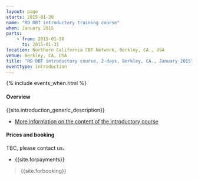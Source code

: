 ```yaml
---
layout: page
starts: 2015-01-30
name: "RO DBT introductory training course"
when: January 2015
parts:
    - from: 2015-01-30
      to: 2015-01-31
location: Northern California CBT Network, Berkley, CA., USA
venue: Berkley, CA, USA
title: "RO DBT introductory course, 2-days, Berkley, CA., January 2015"
eventtype: introduction
---
```



{% include events_when.html %}


#### Overview

{{site.introduction_generic_description}}

- [More information on the content of the introductory course](/training/introduction.html)


#### Prices and booking

TBC, please contact us.

- {{site.forpayments}}

> {{site.forbooking}}

